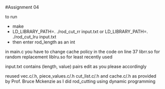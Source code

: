 #Assignment 04

to run 
- make
- LD_LIBRARY_PATH=. ./rod_cut_rr input.txt or LD_LIBRARY_PATH=. ./rod_cut_lru input.txt
- then enter rod_length as an int

in main.c you have to change cache policy in the code on line 37 
librr.so for random replacement
liblru.so for least recently used

input.txt contains (length, value) pairs edit as you please accordingly

reused vec.c/.h, piece_values.c/.h cut_list.c/.h and cache.c/.h as provided by Prof. Bruce Mckenzie as I did rod_cutting using dynamic programming
